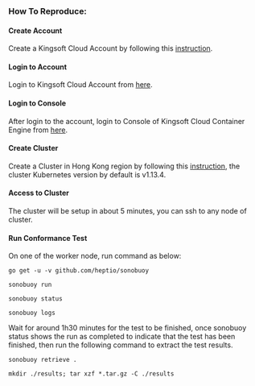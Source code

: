 ### How To Reproduce:

#### Create Account
Create a Kingsoft Cloud Account by following this [instruction](https://passport.ksyun.com/en-iam-login.html).

#### Login to Account
Login to Kingsoft Cloud Account from [here](https://passport.ksyun.com/en-login.html).

#### Login to Console
After login to the account, login to Console of Kingsoft Cloud Container Engine from [here](https://kce.console.ksyun.com/#/).

#### Create Cluster
Create a Cluster in Hong Kong region by following this [instruction](https://docs.ksyun.com/documents/2664), the cluster Kubernetes version by default is v1.13.4.

#### Access to Cluster
The cluster will be setup in about 5 minutes, you can ssh to any node of cluster.


#### Run Conformance Test
On one of the worker node, run command as below:

```
go get -u -v github.com/heptio/sonobuoy

sonobuoy run

sonobuoy status

sonobuoy logs

```

Wait for around 1h30 minutes for the test to be finished, once sonobuoy status shows the run as completed to indicate that the test has been finished, then run the following command to extract the test results.

```
sonobuoy retrieve .

mkdir ./results; tar xzf *.tar.gz -C ./results

```
